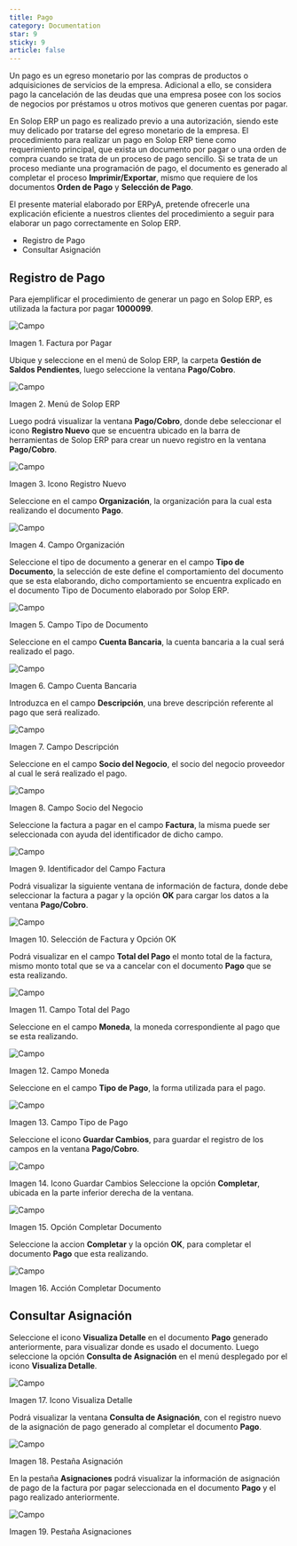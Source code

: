 ```yaml
---
title: Pago
category: Documentation
star: 9
sticky: 9
article: false
---
```


Un pago es un egreso monetario por las compras de productos o adquisiciones de servicios de la empresa. Adicional a ello, se considera pago la cancelación de las deudas que una empresa posee con los socios de negocios por préstamos u otros motivos que generen cuentas por pagar.

En Solop ERP un pago es realizado previo a una autorización, siendo este muy delicado por tratarse del egreso monetario de la empresa. El procedimiento para realizar un pago en Solop ERP tiene como requerimiento principal, que exista un documento por pagar o una orden de compra cuando se trata de un proceso de pago sencillo. Si se trata de un proceso mediante una programación de pago, el documento es generado al completar el proceso **Imprimir/Exportar**, mismo que requiere de los documentos **Orden de Pago** y **Selección de Pago**.

El presente material elaborado por ERPyA, pretende ofrecerle una explicación eficiente a nuestros clientes del procedimiento a seguir para elaborar un pago correctamente en Solop ERP.

- Registro de Pago
- Consultar Asignación

## Registro de Pago

Para ejemplificar el procedimiento de generar un pago en Solop ERP, es utilizada la factura por pagar **1000099**.

![Campo](/assets/img/docs/balance-management/bam-balance-image66.png)

Imagen 1. Factura por Pagar

Ubique y seleccione en el menú de Solop ERP, la carpeta **Gestión de Saldos Pendientes**, luego seleccione la ventana **Pago/Cobro**.

![Campo](/assets/img/docs/balance-management/bam-balance-image67.png)

Imagen 2. Menú de Solop ERP

Luego podrá visualizar la ventana **Pago/Cobro**, donde debe seleccionar el icono **Registro Nuevo** que se encuentra ubicado en la barra de herramientas de Solop ERP para crear un nuevo registro en la ventana **Pago/Cobro**.

![Campo](/assets/img/docs/balance-management/bam-balance-image68.png)

Imagen 3. Icono Registro Nuevo

Seleccione en el campo **Organización**, la organización para la cual esta realizando el documento **Pago**.

![Campo](/assets/img/docs/balance-management/bam-balance-image69.png)

Imagen 4. Campo Organización

Seleccione el tipo de documento a generar en el campo **Tipo de Documento**, la selección de este define el comportamiento del documento que se esta elaborando, dicho comportamiento se encuentra explicado en el documento Tipo de Documento elaborado por Solop ERP.

![Campo](/assets/img/docs/balance-management/bam-balance-image70.png)

Imagen 5. Campo Tipo de Documento

Seleccione en el campo **Cuenta Bancaria**, la cuenta bancaria a la cual será realizado el pago.

![Campo](/assets/img/docs/balance-management/bam-balance-image71.png)

Imagen 6. Campo Cuenta Bancaria

Introduzca en el campo **Descripción**, una breve descripción referente al pago que será realizado.

![Campo](/assets/img/docs/balance-management/bam-balance-image72.png)

Imagen 7. Campo Descripción

Seleccione en el campo **Socio del Negocio**, el socio del negocio proveedor al cual le será realizado el pago.

![Campo](/assets/img/docs/balance-management/bam-balance-image73.png)

Imagen 8. Campo Socio del Negocio

Seleccione la factura a pagar en el campo **Factura**, la misma puede ser seleccionada con ayuda del identificador de dicho campo.

![Campo](/assets/img/docs/balance-management/bam-balance-image74.png)

Imagen 9. Identificador del Campo Factura

Podrá visualizar la siguiente ventana de información de factura, donde debe seleccionar la factura a pagar y la opción **OK** para cargar los datos a la ventana **Pago/Cobro**.

![Campo](/assets/img/docs/balance-management/bam-balance-image75.png)

Imagen 10. Selección de Factura y Opción OK

Podrá visualizar en el campo **Total del Pago** el monto total de la factura, mismo monto total que se va a cancelar con el documento **Pago** que se esta realizando.

![Campo](/assets/img/docs/balance-management/bam-balance-image76.png)

Imagen 11. Campo Total del Pago

Seleccione en el campo **Moneda**, la moneda correspondiente al pago que se esta realizando.

![Campo](/assets/img/docs/balance-management/bam-balance-image77.png)

Imagen 12. Campo Moneda

Seleccione en el campo **Tipo de Pago**, la forma utilizada para el pago.

![Campo](/assets/img/docs/balance-management/bam-balance-image78.png)

Imagen 13. Campo Tipo de Pago

Seleccione el icono **Guardar Cambios**, para guardar el registro de los campos en la ventana **Pago/Cobro**.

![Campo](/assets/img/docs/balance-management/bam-balance-image79.png)

Imagen 14. Icono Guardar Cambios
Seleccione la opción **Completar**, ubicada en la parte inferior derecha de la ventana.

![Campo](/assets/img/docs/balance-management/bam-balance-image80.png)

Imagen 15. Opción Completar Documento

Seleccione la accion **Completar** y la opción **OK**, para completar el documento **Pago** que esta realizando.

![Campo](/assets/img/docs/balance-management/bam-balance-image81.png)

Imagen 16. Acción Completar Documento

## Consultar Asignación

Seleccione el icono **Visualiza Detalle** en el documento **Pago** generado anteriormente, para visualizar donde es usado el documento. Luego seleccione la opción **Consulta de Asignación** en el menú desplegado por el icono **Visualiza Detalle**.

![Campo](/assets/img/docs/balance-management/bam-balance-image82.png)

Imagen 17. Icono Visualiza Detalle

Podrá visualizar la ventana **Consulta de Asignación**, con el registro nuevo de la asignación de pago generado al completar el documento **Pago**.

![Campo](/assets/img/docs/balance-management/bam-balance-image83.png)

Imagen 18. Pestaña Asignación

En la pestaña **Asignaciones** podrá visualizar la información de asignación de pago de la factura por pagar seleccionada en el documento **Pago** y el pago realizado anteriormente.

![Campo](/assets/img/docs/balance-management/bam-balance-image84.png)

Imagen 19. Pestaña Asignaciones
